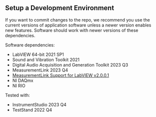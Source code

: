 ## Setup a Development Environment
If you want to commit changes to the repo, we recommend you use the current versions of application software unless a newer version enables new features. Software should work with newer versions of these dependencies.

Software dependencies:
- LabVIEW 64-bit 2021 SP1
- Sound and Vibration Toolkit 2021
- Digital Audio Acquisition and Generation Toolkit 2023 Q3
- MeasurementLink 2023 Q4
- [MeasurementLink Support for LabVIEW v2.0.0.1](https://github.com/ni/measurementlink-labview/releases/tag/v2.0.0.1)
- NI DAQmx
- NI RIO

Tested with:
- InstrumentStudio 2023 Q4
- TestStand 2022 Q4